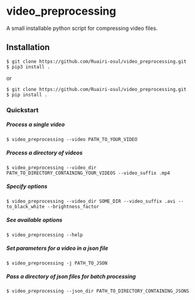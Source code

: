 # video_preprocessing

A small installable python script for compressing video files.


## Installation

~~~
$ git clone https://github.com/Ruairi-osul/video_preprocessing.git
$ pip3 install .
~~~
or
```
$ git clone https://github.com/Ruairi-osul/video_preprocessing.git
$ pip install .
```

### Quickstart

##### Process a single video

```
$ video_preprocessing --video PATH_TO_YOUR_VIDEO 
```

##### Process a directory of videos

```
$ video_preprocessing --video_dir PATH_TO_DIRECTORY_CONTAINING_YOUR_VIDEOS --video_suffix .mp4
```

##### Specify options

```
$ video_preprocessing --video_dir SOME_DIR --video_suffix .avi --to_black_white --brightness_factor 
```

##### See available options

```
$ video_preprocessing --help
```

##### Set parameters for a video in a json file

```
$ video_preprocessing -j PATH_TO_JSON
```

##### Pass a directory of json files for batch processing

```
$ video_preprocessing --json_dir PATH_TO_DIRECTORY_CONTAINING_JSONS
```
